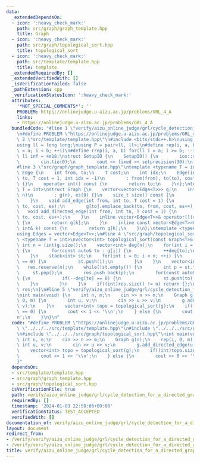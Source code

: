 ```yaml
---
data:
  _extendedDependsOn:
  - icon: ':heavy_check_mark:'
    path: src/graph/graph_template.hpp
    title: Graph
  - icon: ':heavy_check_mark:'
    path: src/graph/topological_sort.hpp
    title: topological_sort
  - icon: ':heavy_check_mark:'
    path: src/template/template.hpp
    title: template
  _extendedRequiredBy: []
  _extendedVerifiedWith: []
  _isVerificationFailed: false
  _pathExtension: cpp
  _verificationStatusIcon: ':heavy_check_mark:'
  attributes:
    '*NOT_SPECIAL_COMMENTS*': ''
    PROBLEM: https://onlinejudge.u-aizu.ac.jp/problems/GRL_4_A
    links:
    - https://onlinejudge.u-aizu.ac.jp/problems/GRL_4_A
  bundledCode: "#line 1 \"verify/aizu_online_judge/grl/cycle_detection_for_a_directed_graph.test.cpp\"\
    \n#define PROBLEM \"https://onlinejudge.u-aizu.ac.jp/problems/GRL_4_A\"\n#line\
    \ 2 \"src/template/template.hpp\"\n#include <bits/stdc++.h>\nusing namespace std;\n\
    using ll = long long;\nusing P = pair<ll, ll>;\n#define rep(i, a, b) for(ll i\
    \ = a; i < b; ++i)\n#define rrep(i, a, b) for(ll i = a; i >= b; --i)\nconstexpr\
    \ ll inf = 4e18;\nstruct SetupIO {\n    SetupIO() {\n        ios::sync_with_stdio(0);\n\
    \        cin.tie(0);\n        cout << fixed << setprecision(30);\n    }\n} setup_io;\n\
    #line 3 \"src/graph/graph_template.hpp\"\ntemplate <typename T = int>\nstruct\
    \ Edge {\n    int from, to;\n    T cost;\n    int idx;\n    Edge(int from, int\
    \ to, T cost = 1, int idx = -1)\n        : from(from), to(to), cost(cost), idx(idx)\
    \ {}\n    operator int() const {\n        return to;\n    }\n};\ntemplate <typename\
    \ T = int>\nstruct Graph {\n    vector<vector<Edge<T>>> g;\n    int es;\n    Graph(int\
    \ n)\n        : g(n), es(0) {}\n    size_t size() const {\n        return g.size();\n\
    \    }\n    void add_edge(int from, int to, T cost = 1) {\n        g[from].emplace_back(from,\
    \ to, cost, es);\n        g[to].emplace_back(to, from, cost, es++);\n    }\n \
    \   void add_directed_edge(int from, int to, T cost = 1) {\n        g[from].emplace_back(from,\
    \ to, cost, es++);\n    }\n    inline vector<Edge<T>>& operator[](const int& k)\
    \ {\n        return g[k];\n    }\n    inline const vector<Edge<T>>& operator[](const\
    \ int& k) const {\n        return g[k];\n    }\n};\ntemplate <typename T = int>\n\
    using Edges = vector<Edge<T>>;\n#line 4 \"src/graph/topological_sort.hpp\"\ntemplate\
    \ <typename T = int>\nvector<int> topological_sort(const Graph<T>& g) {\n    const\
    \ int n = (int)g.size();\n    vector<int> deg(n);\n    for(int i = 0; i < n; ++i)\
    \ {\n        for(const auto& to : g[i]) {\n            ++deg[to];\n        }\n\
    \    }\n    stack<int> st;\n    for(int i = 0; i < n; ++i) {\n        if(deg[i]\
    \ == 0) {\n            st.push(i);\n        }\n    }\n    vector<int> res;\n \
    \   res.reserve(n);\n    while(!st.empty()) {\n        int p = st.top();\n   \
    \     st.pop();\n        res.push_back(p);\n        for(const auto& to : g[p])\
    \ {\n            if(--deg[to] == 0) {\n                st.push(to);\n        \
    \    }\n        }\n    }\n    if((int)res.size() != n) return {};\n    return\
    \ res;\n}\n#line 5 \"verify/aizu_online_judge/grl/cycle_detection_for_a_directed_graph.test.cpp\"\
    \nint main(void) {\n    int n, m;\n    cin >> n >> m;\n    Graph g(n);\n    rep(i,\
    \ 0, m) {\n        int u, v;\n        cin >> u >> v;\n        g.add_directed_edge(u,\
    \ v);\n    }\n    vector<int> topo = topological_sort(g);\n    if((int)topo.size()\
    \ == 0) {\n        cout << 1 << '\\n';\n    } else {\n        cout << 0 << '\\\
    n';\n    }\n}\n"
  code: "#define PROBLEM \"https://onlinejudge.u-aizu.ac.jp/problems/GRL_4_A\"\n#include\
    \ \"../../../src/template/template.hpp\"\n#include \"../../../src/graph/graph_template.hpp\"\
    \n#include \"../../../src/graph/topological_sort.hpp\"\nint main(void) {\n   \
    \ int n, m;\n    cin >> n >> m;\n    Graph g(n);\n    rep(i, 0, m) {\n       \
    \ int u, v;\n        cin >> u >> v;\n        g.add_directed_edge(u, v);\n    }\n\
    \    vector<int> topo = topological_sort(g);\n    if((int)topo.size() == 0) {\n\
    \        cout << 1 << '\\n';\n    } else {\n        cout << 0 << '\\n';\n    }\n\
    }"
  dependsOn:
  - src/template/template.hpp
  - src/graph/graph_template.hpp
  - src/graph/topological_sort.hpp
  isVerificationFile: true
  path: verify/aizu_online_judge/grl/cycle_detection_for_a_directed_graph.test.cpp
  requiredBy: []
  timestamp: '2024-01-03 22:50:06+09:00'
  verificationStatus: TEST_ACCEPTED
  verifiedWith: []
documentation_of: verify/aizu_online_judge/grl/cycle_detection_for_a_directed_graph.test.cpp
layout: document
redirect_from:
- /verify/verify/aizu_online_judge/grl/cycle_detection_for_a_directed_graph.test.cpp
- /verify/verify/aizu_online_judge/grl/cycle_detection_for_a_directed_graph.test.cpp.html
title: verify/aizu_online_judge/grl/cycle_detection_for_a_directed_graph.test.cpp
---
```


